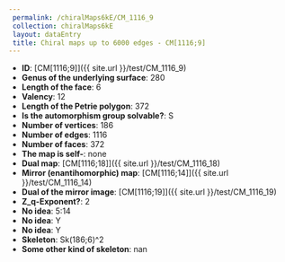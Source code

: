 ```yaml
--- 
 permalink: /chiralMaps6kE/CM_1116_9 
 collection: chiralMaps6kE
 layout: dataEntry
 title: Chiral maps up to 6000 edges - CM[1116;9]
---
```


- **ID**: [CM[1116;9]]({{ site.url }}/test/CM_1116_9)
- **Genus of the underlying surface**: 280
- **Length of the face**: 6
- **Valency**: 12
- **Length of the Petrie polygon**: 372
- **Is the automorphism group solvable?**: S
- **Number of vertices**: 186
- **Number of edges**: 1116
- **Number of faces**: 372
- **The map is self-**: none
- **Dual map**: [CM[1116;18]]({{ site.url }}/test/CM_1116_18)
- **Mirror (enantihomorphic) map**: [CM[1116;14]]({{ site.url }}/test/CM_1116_14)
- **Dual of the mirror image**: [CM[1116;19]]({{ site.url }}/test/CM_1116_19)
- **Z_q-Exponent?**: 2
- **No idea**:  5:14
- **No idea**: Y
- **No idea**: Y
- **Skeleton**: Sk(186;6)^2
- **Some other kind of skeleton**: nan

